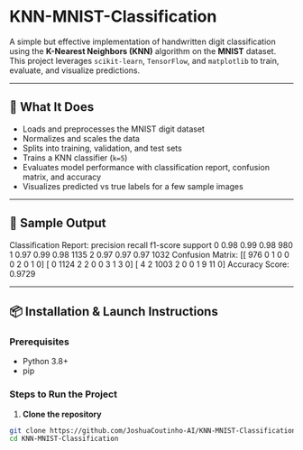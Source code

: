 # KNN-MNIST-Classification

A simple but effective implementation of handwritten digit classification using the **K-Nearest Neighbors (KNN)** algorithm on the **MNIST** dataset. This project leverages `scikit-learn`, `TensorFlow`, and `matplotlib` to train, evaluate, and visualize predictions.

---

## 🧠 What It Does

- Loads and preprocesses the MNIST digit dataset
- Normalizes and scales the data
- Splits into training, validation, and test sets
- Trains a KNN classifier (`k=5`)
- Evaluates model performance with classification report, confusion matrix, and accuracy
- Visualizes predicted vs true labels for a few sample images

---

## 📸 Sample Output
Classification Report:
precision recall f1-score support
       0       0.98      0.99      0.98       980
       1       0.97      0.99      0.98      1135
       2       0.97      0.97      0.97      1032
Confusion Matrix:
[[ 976 0 1 0 0 0 2 0 1 0]
[ 0 1124 2 2 0 0 3 1 3 0]
[ 4 2 1003 2 0 0 1 9 11 0]
Accuracy Score: 0.9729


---

## 📦 Installation & Launch Instructions

### Prerequisites
- Python 3.8+
- pip

### Steps to Run the Project

1. **Clone the repository**

```bash
git clone https://github.com/JoshuaCoutinho-AI/KNN-MNIST-Classification.git
cd KNN-MNIST-Classification

